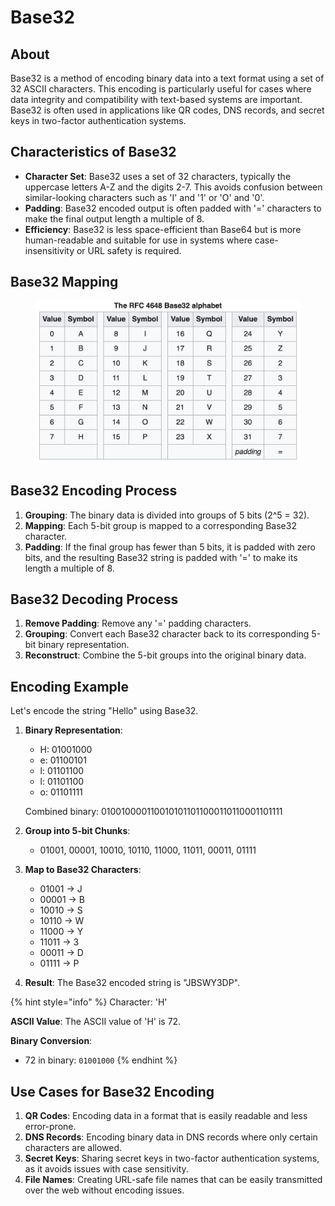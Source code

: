# Base32

## About

Base32 is a method of encoding binary data into a text format using a set of 32 ASCII characters. This encoding is particularly useful for cases where data integrity and compatibility with text-based systems are important. Base32 is often used in applications like QR codes, DNS records, and secret keys in two-factor authentication systems.

## Characteristics of Base32

* **Character Set**: Base32 uses a set of 32 characters, typically the uppercase letters A-Z and the digits 2-7. This avoids confusion between similar-looking characters such as 'I' and '1' or 'O' and '0'.
* **Padding**: Base32 encoded output is often padded with '=' characters to make the final output length a multiple of 8.
* **Efficiency**: Base32 is less space-efficient than Base64 but is more human-readable and suitable for use in systems where case-insensitivity or URL safety is required.

## Base32 Mapping

<figure><img src="../../../../../../.gitbook/assets/image (3) (1) (1) (1).png" alt="" width="563"><figcaption></figcaption></figure>

## Base32 Encoding Process

1. **Grouping**: The binary data is divided into groups of 5 bits (2^5 = 32).
2. **Mapping**: Each 5-bit group is mapped to a corresponding Base32 character.
3. **Padding**: If the final group has fewer than 5 bits, it is padded with zero bits, and the resulting Base32 string is padded with '=' to make its length a multiple of 8.

## Base32 Decoding Process

1. **Remove Padding**: Remove any '=' padding characters.
2. **Grouping**: Convert each Base32 character back to its corresponding 5-bit binary representation.
3. **Reconstruct**: Combine the 5-bit groups into the original binary data.

## **Encoding Example**

Let's encode the string "Hello" using Base32.

1.  **Binary Representation**:

    * H: 01001000
    * e: 01100101
    * l: 01101100
    * l: 01101100
    * o: 01101111

    Combined binary: 0100100001100101011011000110110001101111
2. **Group into 5-bit Chunks**:
   * 01001, 00001, 10010, 10110, 11000, 11011, 00011, 01111
3. **Map to Base32 Characters**:
   * 01001 -> J
   * 00001 -> B
   * 10010 -> S
   * 10110 -> W
   * 11000 -> Y
   * 11011 -> 3
   * 00011 -> D
   * 01111 -> P
4. **Result**: The Base32 encoded string is "JBSWY3DP".

{% hint style="info" %}
Character: 'H'

**ASCII Value**: The ASCII value of 'H' is 72.

**Binary Conversion**:

* 72 in binary: `01001000`
{% endhint %}

## Use Cases for Base32 Encoding

1. **QR Codes**: Encoding data in a format that is easily readable and less error-prone.
2. **DNS Records**: Encoding binary data in DNS records where only certain characters are allowed.
3. **Secret Keys**: Sharing secret keys in two-factor authentication systems, as it avoids issues with case sensitivity.
4. **File Names**: Creating URL-safe file names that can be easily transmitted over the web without encoding issues.

